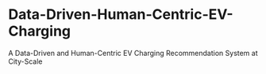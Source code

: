# Data-Driven-Human-Centric-EV-Charging
A Data-Driven and Human-Centric EV Charging Recommendation System at City-Scale

